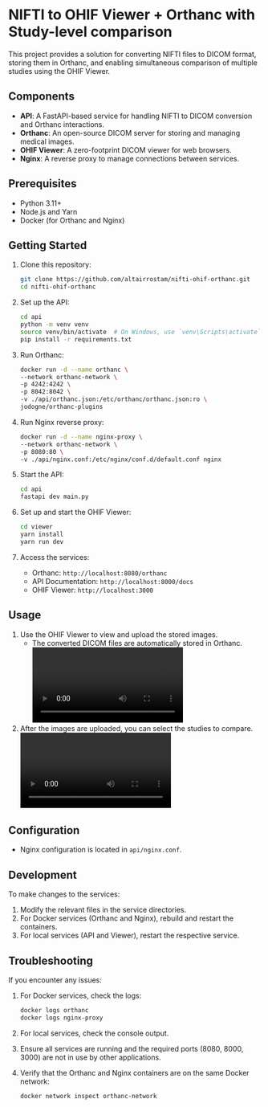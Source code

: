 # NIFTI to OHIF Viewer + Orthanc with Study-level comparison

This project provides a solution for converting NIFTI files to DICOM format, storing them in Orthanc, and enabling simultaneous comparison of multiple studies using the OHIF Viewer.

## Components

- **API**: A FastAPI-based service for handling NIFTI to DICOM conversion and Orthanc interactions.
- **Orthanc**: An open-source DICOM server for storing and managing medical images.
- **OHIF Viewer**: A zero-footprint DICOM viewer for web browsers.
- **Nginx**: A reverse proxy to manage connections between services.

## Prerequisites

- Python 3.11+
- Node.js and Yarn
- Docker (for Orthanc and Nginx)

## Getting Started

1. Clone this repository:

   ```bash
   git clone https://github.com/altairrostam/nifti-ohif-orthanc.git
   cd nifti-ohif-orthanc
   ```

2. Set up the API:

   ```bash
   cd api
   python -m venv venv
   source venv/bin/activate  # On Windows, use `venv\Scripts\activate`
   pip install -r requirements.txt
   ```

3. Run Orthanc:

   ```bash
   docker run -d --name orthanc \
   --network orthanc-network \
   -p 4242:4242 \
   -p 8042:8042 \
   -v ./api/orthanc.json:/etc/orthanc/orthanc.json:ro \
   jodogne/orthanc-plugins
   ```

4. Run Nginx reverse proxy:

   ```bash
   docker run -d --name nginx-proxy \
   --network orthanc-network \
   -p 8080:80 \
   -v ./api/nginx.conf:/etc/nginx/conf.d/default.conf nginx
   ```

5. Start the API:

   ```bash
   cd api
   fastapi dev main.py
   ```

6. Set up and start the OHIF Viewer:

   ```bash
   cd viewer
   yarn install
   yarn run dev
   ```

7. Access the services:
   - Orthanc: `http://localhost:8080/orthanc`
   - API Documentation: `http://localhost:8000/docs`
   - OHIF Viewer: `http://localhost:3000`

## Usage

1. Use the OHIF Viewer to view and upload the stored images.
   - The converted DICOM files are automatically stored in Orthanc.
   ![Upload NIFTI images](/media/demo-1.mp4)
2. After the images are uploaded, you can select the studies to compare.
   ![Compare studies](/media/demo-2.mp4)

## Configuration

- Nginx configuration is located in `api/nginx.conf`.

## Development

To make changes to the services:

1. Modify the relevant files in the service directories.
2. For Docker services (Orthanc and Nginx), rebuild and restart the containers.
3. For local services (API and Viewer), restart the respective service.

## Troubleshooting

If you encounter any issues:

1. For Docker services, check the logs:

   ```bash
   docker logs orthanc
   docker logs nginx-proxy
   ```

2. For local services, check the console output.

3. Ensure all services are running and the required ports (8080, 8000, 3000) are not in use by other applications.

4. Verify that the Orthanc and Nginx containers are on the same Docker network:

   ```bash
   docker network inspect orthanc-network
   ```

